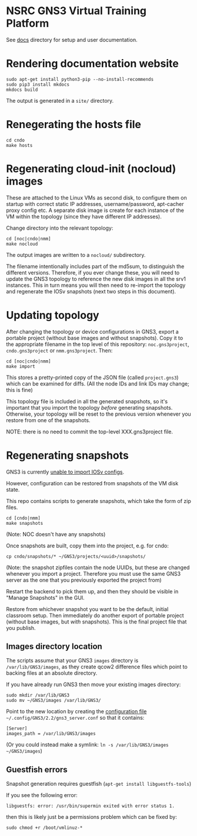 # NSRC GNS3 Virtual Training Platform

See [docs](docs/) directory for setup and user documentation.

# Rendering documentation website

```
sudo apt-get install python3-pip --no-install-recommends
sudo pip3 install mkdocs
mkdocs build
```

The output is generated in a `site/` directory.

# Renegerating the hosts file

```
cd cndo
make hosts
```

# Regenerating cloud-init (nocloud) images

These are attached to the Linux VMs as second disk, to configure them on
startup with correct static IP addresses, username/password, apt-cacher
proxy config etc.  A separate disk image is create for each instance of the
VM within the topology (since they have different IP addresses).

Change directory into the relevant topology:

```
cd [noc|cndo|nmm]
make nocloud
```

The output images are written to a `nocloud/` subdirectory.

The filename intentionally includes part of the md5sum, to distinguish the
different versions.  Therefore, if you ever change these, you will need to
update the GNS3 topology to reference the new disk images in all the srv1
instances.  This in turn means you will then need to re-import the topology
and regenerate the IOSv snapshots (next two steps in this document).

# Updating topology

After changing the topology or device configurations in GNS3, export a
portable project (without base images and without snapshots).  Copy it to
the appropriate filename in the top level of this repository:
`noc.gns3project`, `cndo.gns3project` or `nmm.gns3project`.  Then:

```
cd [noc|cndo|nmm]
make import
```

This stores a pretty-printed copy of the JSON file (called `project.gns3`)
which can be examined for diffs.  (All the node IDs and link IDs may change;
this is fine)

This topology file is included in all the generated snapshots, so it's
important that you import the topology *before* generating snapshots.
Otherwise, your topology will be reset to the previous version whenever you
restore from one of the snapshots.

NOTE: there is no need to commit the top-level XXX.gns3project file.

# Regenerating snapshots

GNS3 is currently [unable to import IOSv configs](https://github.com/GNS3/gns3-server/issues/1315).

However, configuration can be restored from snapshots of the VM disk state.

This repo contains scripts to generate snapshots, which take the form of zip
files.

```
cd [cndo|nmm]
make snapshots
```

(Note: NOC doesn't have any snapshots)

Once snapshots are built, copy them into the project, e.g. for cndo:

```
cp cndo/snapshots/* ~/GNS3/projects/<uuid>/snapshots/
```

(Note: the snapshot zipfiles contain the node UUIDs, but these are changed
whenever you import a project.  Therefore you must use the same GNS3 server
as the one that you previously exported the project from)

Restart the backend to pick them up, and then they should be visible in
"Manage Snapshots" in the GUI.

Restore from whichever snapshot you want to be the default, initial
classroom setup.  Then immediately do another export of portable project
(without base images, but *with* snapshots).  This is the final project file
that you publish.

## Images directory location

The scripts assume that your GNS3 `images` directory is
`/var/lib/GNS3/images`, as they create qcow2 difference files which point to
backing files at an absolute directory.

If you have already run GNS3 then move your existing images directory:

```
sudo mkdir /var/lib/GNS3
sudo mv ~/GNS3/images /var/lib/GNS3/
```

Point to the new location by creating the [configuration file](https://docs.gns3.com/1f6uXq05vukccKdMCHhdki5MXFhV8vcwuGwiRvXMQvM0/)
`~/.config/GNS3/2.2/gns3_server.conf` so that it contains:

```
[Server]
images_path = /var/lib/GNS3/images
```

(Or you could instead make a symlink: `ln -s /var/lib/GNS3/images ~/GNS3/images`)

## Guestfish errors

Snapshot generation requires guestfish (`apt-get install libguestfs-tools`)

If you see the following error:

```
libguestfs: error: /usr/bin/supermin exited with error status 1.
```

then this is likely just be a permissions problem which can be fixed by:

```
sudo chmod +r /boot/vmlinuz-*
```
